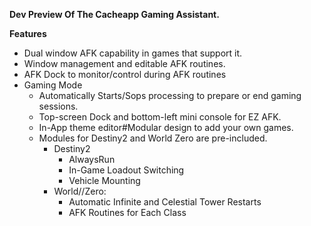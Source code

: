  **Dev Preview Of The Cacheapp Gaming Assistant.** 
  
 **Features**

 - Dual window AFK capability in games that support it.
 - Window management and editable AFK routines.
 - AFK Dock to monitor/control during AFK routines
 - Gaming Mode
	 - Automatically Starts/Sops processing to prepare or end gaming sessions.
    - Top-screen Dock and bottom-left mini console for EZ AFK.
    - In-App theme editor#Modular design to add your own games.
   	 - Modules for Destiny2 and World Zero are pre-included.
   		 - Destiny2
   			 - AlwaysRun
   			 - In-Game Loadout Switching
   			 - Vehicle Mounting
   		 - World//Zero: 
   			 - Automatic Infinite and Celestial Tower Restarts
   			 - AFK Routines for Each Class

